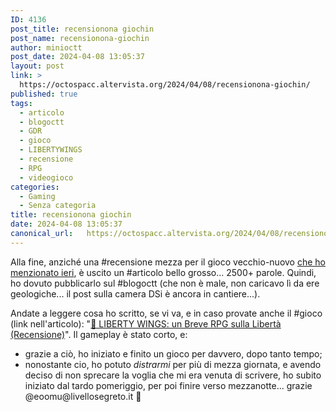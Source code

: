 ```yaml
---
ID: 4136
post_title: recensionona giochin
post_name: recensionona-giochin
author: minioctt
post_date: 2024-04-08 13:05:37
layout: post
link: >
  https://octospacc.altervista.org/2024/04/08/recensionona-giochin/
published: true
tags:
  - articolo
  - blogoctt
  - GDR
  - gioco
  - LIBERTYWINGS
  - recensione
  - RPG
  - videogioco
categories:
  - Gaming
  - Senza categoria
title: recensionona giochin
date: 2024-04-08 13:05:37
canonical_url:   https://octospacc.altervista.org/2024/04/08/recensionona-giochin/
---
```

<!-- wp:paragraph -->
<p>Alla fine, anziché una #recensione mezza per il gioco vecchio-nuovo <a href="https://octospacc.altervista.org/2024/04/07/android-come-il-95/">che ho menzionato ieri</a>, è uscito un #articolo bello grosso... 2500+ parole. Quindi, ho dovuto pubblicarlo sul #blogoctt (che non è male, non caricavo lì da ere geologiche... il post sulla camera DSi è ancora in cantiere...).</p>
<!-- /wp:paragraph -->

<!-- wp:paragraph -->
<p>Andate a leggere cosa ho scritto, se vi va, e in caso provate anche il #gioco (link nell'articolo): "<a href="https://sitoctt.octt.eu.org/Posts/2024-04-07-LIBERTY-WINGS-Breve-RPG-Liberta-Recensione.html">🚀 LIBERTY WINGS: un Breve RPG sulla Libertà (Recensione)</a>". Il gameplay è stato corto, e:</p>
<!-- /wp:paragraph -->

<!-- wp:list -->
<ul><!-- wp:list-item -->
<li>grazie a ciò, ho iniziato e finito un gioco per davvero, dopo tanto tempo;</li>
<!-- /wp:list-item -->

<!-- wp:list-item -->
<li>nonostante cio, ho potuto <em>distrarmi</em> per più di mezza giornata, e avendo deciso di non sprecare la voglia che mi era venuta di scrivere, ho subito iniziato dal tardo pomeriggio, per poi finire verso mezzanotte... grazie @eoomu@livellosegreto.it 🙏</li>
<!-- /wp:list-item --></ul>
<!-- /wp:list -->